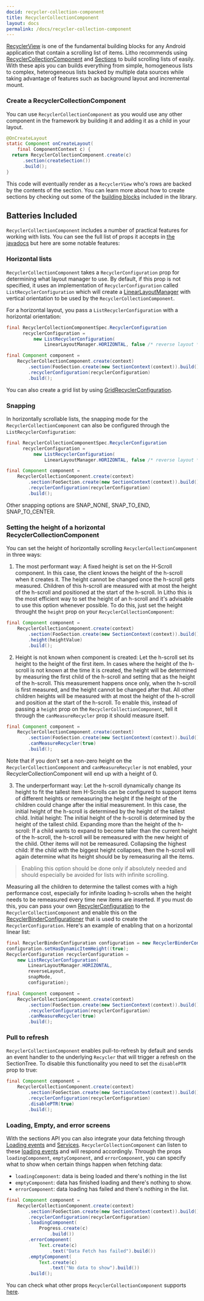 ```yaml
---
docid: recycler-collection-component
title: RecyclerCollectionComponent
layout: docs
permalink: /docs/recycler-collection-component
---
```


[RecyclerView](https://developer.android.com/reference/android/support/v7/widget/RecyclerView.html) is one of the fundamental building blocks for any Android application that contain a scrolling list of items.
Litho recommends using [RecyclerCollectionComponent](/javadoc/com/facebook/litho/sections/widget/RecyclerCollectionComponent) and [Sections](/docs/sections-intro) to build scrolling lists of easily.  With these apis you can builds everything from simple, homogeneous lists to complex, heterogeneous lists backed by multiple data sources while taking advantage of features such as background layout and incremental mount.

### Create a RecyclerCollectionComponent

You can use `RecyclerCollectionComponent` as you would use any other component in the framework by building it and adding it as a child in your layout.

```java
@OnCreateLayout
static Component onCreateLayout(
    final ComponentContext c) {
  return RecyclerCollectionComponent.create(c)
      .section(createSection())
      .build();
}
```

This code will eventually render as a `RecyclerView` who's rows are backed by the contents of the section.
You can learn more about how to create sections by checking out some of the [building blocks](/docs/sections-building-blocks) included in the library.

## Batteries Included

`RecyclerCollectionComponent` includes a number of practical features for working with lists.   You can see the full list of props it accepts in [the javadocs](/javadoc/com/facebook/litho/sections/widget/RecyclerCollectionComponent) but here are some notable features:


### Horizontal lists

`RecyclerCollectionComponent` takes a `RecyclerConfiguration` prop for determining what layout manager to use. By default, if this prop is not specified, it uses an implementation of `RecyclerConfiguration` called `ListRecyclerConfiguration` which will create a [LinearLayoutManager]() with vertical orientation to be used by the `RecyclerCollectionComponent`.

For a horizontal layout, you pass a `ListRecyclerConfiguration` with a horizontal orientation:

```java
final RecyclerCollectionComponentSpec.RecyclerConfiguration
      recyclerConfiguration =
          new ListRecyclerConfiguration(
              LinearLayoutManager.HORIZONTAL, false /* reverse layout */);

final Component component =
    RecyclerCollectionComponent.create(context)
        .section(FooSection.create(new SectionContext(context)).build())
        .recyclerConfiguration(recyclerConfiguration)
        .build();
```

You can also create a grid list by using [GridRecyclerConfiguration](/javadoc/com/facebook/litho/sections/widget/GridRecyclerConfiguration).

### Snapping

In horizontally scrollable lists, the snapping mode for the `RecyclerCollectionComponent` can also be configured through the `ListRecyclerConfiguration`:
```java
final RecyclerCollectionComponentSpec.RecyclerConfiguration
      recyclerConfiguration =
          new ListRecyclerConfiguration(
              LinearLayoutManager.HORIZONTAL, false /* reverse layout */, SNAP_TO_START);

final Component component =
    RecyclerCollectionComponent.create(context)
        .section(FooSection.create(new SectionContext(context)).build())
        .recyclerConfiguration(recyclerConfiguration)
        .build();
```

Other snapping options are SNAP_NONE, SNAP_TO_END, SNAP_TO_CENTER.


### Setting the height of a horizontal RecyclerCollectionComponent
You can set the height of horizontally scrolling `RecyclerCollectionComponent` in three ways:
1) The most performant way: A fixed height is set on the H-Scroll component.
In this case, the client knows the height of the h-scroll when it creates it. The height cannot be changed once the h-scroll gets measured. Children of this h-scroll are measured with at most the height of the h-scroll and positioned at the start of the h-scroll. In Litho this is the most efficient way to set the height of an h-scroll and it's advisable to use this option whenever possible.
To do this, just set the height throught the `height` prop on your `RecyclerCollectionComponent`:
```java
final Component component =
    RecyclerCollectionComponent.create(context)
        .section(FooSection.create(new SectionContext(context)).build())
        .height(heightValue)
        .build();
 ```
2) Height is not known when component is created: Let the h-scroll set its height to the height of the first item.
In cases where the height of the h-scroll is not known at the time it is created, the height will be determined by measuring the first child of the h-scroll and setting that as the height of the h-scroll. This measurement happens once only, when the h-scroll is first measured, and the height cannot be changed after that. All other children heights will be measured with at most the height of the h-scroll and position at the start of the h-scroll.
To enable this, instead of passing a `height` prop on the `RecyclerCollectionComponent`, tell it through the `canMeasureRecycler` prop it should measure itself.

```java
final Component component =
    RecyclerCollectionComponent.create(context)
        .section(FooSection.create(new SectionContext(context)).build())
        .canMeasureRecycler(true)
        .build();
 ```

Note that if you don't set a non-zero height on the `RecyclerCollectionComponent` and `canMeasureRecycler` is not enabled, your RecyclerCollectionComponent will end up with a height of 0.

3) The underperformant way: Let the h-scroll dynamically change its height to fit the tallest item
H-Scrolls can be configured to support items of different heights or remeasuring the height if the height of the children could change after the initial measurement. In this case, the initial height of the h-scroll is determined by the height of the tallest child.
Initial height: The initial height of the h-scroll is determined by the height of the tallest child.
Expanding more than the height of the h-scroll: If a child wants to expand to become taller than the current height of the h-scroll, the h-scroll will be remeasured with the new height of the child. Other items will not be remeasured.
Collapsing the highest child: If the child with the biggest height collapses, then the h-scroll will again determine what its height should be by remeasuring all the items.

> Enabling this option should be done only if absolutely needed and should especially be avoided for lists with infinite scrolling.

Measuring all the children to determine the tallest comes with a high performance cost, especially for infinite loading h-scrolls when the height needs to be remeasured every time new items are inserted.
If you must do this, you can pass your own [RecyclerConfiguration](/javadoc/com/facebook/litho/sections/widget/RecyclerConfiguration.html) to the `RecyclerCollectionComponent` and enable this on the [RecyclerBinderConfigurationer](/javadoc/com/facebook/litho/sections/widget/RecyclerBinderConfiguration.html) that is used to create the `RecyclerConfiguration`.
Here's an example of enabling that on a horizontal linear list:

```java
final RecyclerBinderConfiguration configuration = new RecyclerBinderConfiguration(rangeRatio);
configuration.setHasDynamicItemHeight((true);
RecyclerConfiguration recyclerConfiguration =
    new ListRecyclerConfiguration(
        LinearLayoutManager.HORIZONTAL,
        reverseLayout,
        snapMode,
        configuration);

final Component component =
    RecyclerCollectionComponent.create(context)
        .section(FooSection.create(new SectionContext(context)).build())
        .recyclerConfiguration(recyclerConfiguration)
        .canMeasureRecycler(true)
        .build();
```

### Pull to refresh
`RecyclerCollectionComponent` enables pull-to-refresh by default and sends an event handler to the underlying `Recycler` that will trigger a refresh on the SectionTree.
 To disable this functionality you need to set the `disablePTR` prop to true:

```java
final Component component =
    RecyclerCollectionComponent.create(context)
        .section(FooSection.create(new SectionContext(context)).build())
        .recyclerConfiguration(recyclerConfiguration)
        .disablePTR(true)
        .build();
 ```

### Loading, Empty, and error screens

With the sections API you can also integrate your data fetching through [Loading events](/docs/communicating-with-the-ui#null__loadingstate-loadingstate) and [Services](/docs/services).  `RecyclerCollectionComponent` can listen to these [loading events](/javadoc/com/facebook/litho/sections/LoadingEvent.html) and will respond accordingly.  Through the props `loadingComponent`, `emptyComponent`, and `errorComponent`, you can specify what to show when certain things happen when fetching data:
 - `loadingComponent`: data is being loaded and there's nothing in the list
 - `emptyComponent`: data has finished loading and there's nothing to show.
 - `errorComponent`: data loading has failed and there's nothing in the list.

```java
final Component component =
    RecyclerCollectionComponent.create(context)
        .section(FooSection.create(new SectionContext(context)).build())
        .recyclerConfiguration(recyclerConfiguration)
        .loadingComponent(
            Progress.create(c)
                .build())
        .errorComponent(
            Text.create(c)
                .text("Data Fetch has failed").build())
        .emptyComponent(
            Text.create(c)
                .text("No data to show").build())
        .build();
 ```

You can check what other props `RecyclerCollectionComponent` supports [here](/javadoc/com/facebook/litho/sections/widget/RecyclerCollectionComponent.html).
